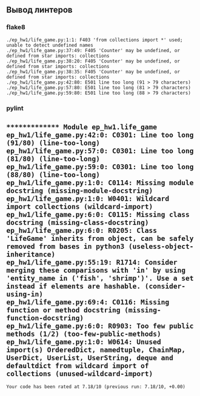 ## Вывод линтеров
### flake8
`./ep_hw1/life_game.py:1:1: F403 'from collections import *' used; unable to detect undefined names`\
`./ep_hw1/life_game.py:37:49: F405 'Counter' may be undefined, or defined from star imports: collections`\
`./ep_hw1/life_game.py:38:20: F405 'Counter' may be undefined, or defined from star imports: collections`\
`./ep_hw1/life_game.py:38:35: F405 'Counter' may be undefined, or defined from star imports: collections`\
`./ep_hw1/life_game.py:42:80: E501 line too long (91 > 79 characters)`\
`./ep_hw1/life_game.py:57:80: E501 line too long (81 > 79 characters)`\
`./ep_hw1/life_game.py:59:80: E501 line too long (88 > 79 characters)`
### pylint
`************* Module ep_hw1.life_game`
`ep_hw1/life_game.py:42:0: C0301: Line too long (91/80) (line-too-long)`\
`ep_hw1/life_game.py:57:0: C0301: Line too long (81/80) (line-too-long)`\
`ep_hw1/life_game.py:59:0: C0301: Line too long (88/80) (line-too-long)`\
`ep_hw1/life_game.py:1:0: C0114: Missing module docstring (missing-module-docstring)`\
`ep_hw1/life_game.py:1:0: W0401: Wildcard import collections (wildcard-import)`\
`ep_hw1/life_game.py:6:0: C0115: Missing class docstring (missing-class-docstring)`\
`ep_hw1/life_game.py:6:0: R0205: Class 'LifeGame' inherits from object, can be safely removed from bases in python3 (useless-object-inheritance)`\
`ep_hw1/life_game.py:55:19: R1714: Consider merging these comparisons with 'in' by using 'entity_name in ('fish', 'shrimp')'. Use a set instead if elements are hashable. (consider-using-in)`\
`ep_hw1/life_game.py:69:4: C0116: Missing function or method docstring (missing-function-docstring)`\
`ep_hw1/life_game.py:6:0: R0903: Too few public methods (1/2) (too-few-public-methods)`\
`ep_hw1/life_game.py:1:0: W0614: Unused import(s) OrderedDict, namedtuple, ChainMap, UserDict, UserList, UserString, deque and defaultdict from wildcard import of collections (unused-wildcard-import)`
------------------------------------------------------------------
`Your code has been rated at 7.18/10 (previous run: 7.18/10, +0.00)`
